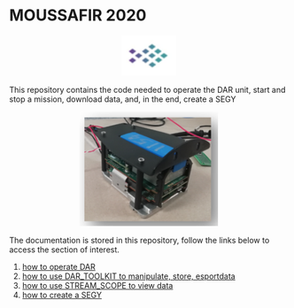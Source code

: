 
# MOUSSAFIR 2020 
<p align="center">    <img width="100" src="/RES/IMG_97.png"> </p>

This repository contains the code needed to operate the DAR unit, start and stop a mission, download data, and, in the end, create a SEGY

<p align="center">    <img width="250" src="/RES/IMG_98.png"> </p>


The documentation is stored in this repository, follow the links below to access the section of interest.

1) [how to operate DAR](DOCUMENTATION/HOW_OPERATE_DAR.md)
2) [how to use DAR_TOOLKIT to manipulate, store, esportdata](DOCUMENTATION/DAR_TOOLKIT.md)
3) [how to use STREAM_SCOPE to view data](DOCUMENTATION/DAR_TOOLKIT.md#STREAM_SCOPE)
4) [how to create a SEGY](DOCUMENTATION/SEGY_CREATION_Guide.md)

   
